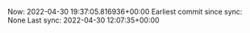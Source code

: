 Now: 2022-04-30 19:37:05.816936+00:00 Earliest commit since sync: None Last sync: 2022-04-30 12:07:35+00:00
